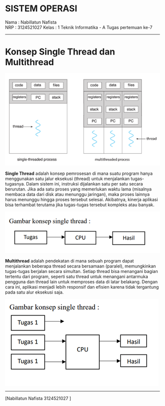 # SISTEM OPERASI #  
Nama  : Nabillatun Nafista  
NRP   : 3124521027
Kelas : 1 Teknik Informatika - A
Tugas pertemuan ke-7  

---
# Konsep Single Thread dan Multithread
![Single Thread](https://github.com/Nabillatunnafista/SisOp-2025/blob/585f070dafc3dc005b94e889104693a93d2d0060/pertemuan%20ke%207/gambar/gambar%20single%20dan%20multi%20thread.png)

**Single Thread** adalah konsep pemrosesan di mana suatu program hanya menggunakan satu jalur eksekusi (thread) untuk menjalankan tugas-tugasnya. Dalam sistem ini, instruksi dijalankan satu per satu secara berurutan. Jika ada satu proses yang memerlukan waktu lama (misalnya membaca data dari disk atau menunggu jaringan), maka proses lainnya harus menunggu hingga proses tersebut selesai. Akibatnya, kinerja aplikasi bisa terhambat terutama jika tugas-tugas tersebut kompleks atau banyak.

![Single Thread](https://github.com/Nabillatunnafista/SisOp-2025/blob/d3c0c6f915bf64691a0e82be7f597e32073ea955/pertemuan%20ke%207/single%20thread.png)

**Multithread** adalah pendekatan di mana sebuah program dapat menjalankan beberapa thread secara bersamaan (paralel), memungkinkan tugas-tugas berjalan secara simultan. Setiap thread bisa menangani bagian tertentu dari program, seperti satu thread untuk menangani antarmuka pengguna dan thread lain untuk memproses data di latar belakang. Dengan cara ini, aplikasi menjadi lebih responsif dan efisien karena tidak tergantung pada satu alur eksekusi saja.

![Single Thread](https://github.com/Nabillatunnafista/SisOp-2025/blob/585f070dafc3dc005b94e889104693a93d2d0060/pertemuan%20ke%207/gambar/multitheard.png)

---

[Nabillatun Nafista 3124521027 ]
